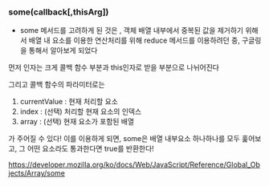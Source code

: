 ### some(callback[,thisArg])
- some 메서드를 고려하게 된 것은 , 객체 배열 내부에서 중복된 값을 제거하기 위해서 배열 내 요소를 이용한 연산처리를 위해
reduce 메서드를 이용하려던 중, 구글링을 통해서 알아보게 되었다

먼저 인자는 크게 콜백 함수 부분과 this인자로 받을 부분으로 나뉘어진다

그리고 콜백 함수의 파라미터로는

1. currentValue : 현재 처리할 요소
2. index : (선택) 처리할 현재 요소의 인덱스
3. array : (선택) 현재 요소가 포함된 배열

가 주어질 수 있다!
이를 이용하게 되면, some은 배열 내부요소 하나하나를 모두 훑어보고, 그 어떤 요소라도 통과한다면 true를 반환한다!

https://developer.mozilla.org/ko/docs/Web/JavaScript/Reference/Global_Objects/Array/some
